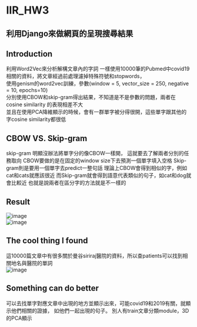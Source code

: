 # IIR_HW3

## 利用Django來做網頁的呈現搜尋結果

## Introduction 
利用Word2Vec來分析解構文章內的字詞
一樣使用10000筆的Pubmed中covid19相關的資料，將文章經過前處理濾掉特殊符號和stopwords，  
使用genism的word2vec訓練，參數(window = 5, vector_size = 250, negative = 10, epochs=10)  
分別使用CBOW和skip-gram得出結果，不知道是不是參數的問題，兩者在cosine similarity 的表現相差不大  
並且在使用PCA降維顯示的時候，會有一群單字被分得很開，這些單字跟其他的字cosine similarity都很低  

## CBOW VS. Skip-gram
skip-gram 明顯沒辦法將單字分的像CBOW一樣開，
這就要去了解兩者分別的任務取向
CBOW要做的是在固定的window size下去預測一個單字填入空格
Skip-gram則是要用一個單字去predict一整句話
理論上CBOW會得到相似的字，例如cat和cats就應該很近
而Skip-gram就會得到語意代表類似的句子，如cat和dog就會比較近
也就是說兩者在區分字的方法就是不一樣的

## Result
![image](https://drive.google.com/uc?export=view&id=1Nde2bkbFtDQ7d2MvGJx4YUNFp-FNd9Av)   
![image](https://drive.google.com/uc?export=view&id=1Uc5EHAwRBzv53wKbQIGU78gVadEWnbxD)  

## The cool thing I found
這10000篇文章中有很多關於曼谷siriraj醫院的資料，所以查patients可以找到相關地名與醫院的單詞  
![image](https://drive.google.com/uc?export=view&id=1Z4hbr1fvJ_DNgBHc1Mn1S_ZWEdZ6kPlh)  

## Something can do better
可以去找單字對應文章中出現的地方並顯示出來，可能covid19和2019有關，就顯示他們相關的證據，
如他們一起出現的句子。
別人有train文章分類module，3D的PCA顯示
